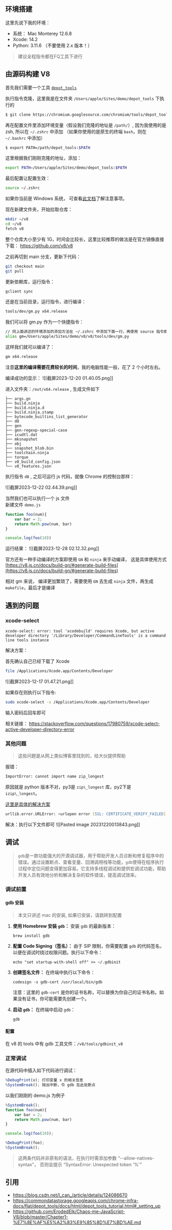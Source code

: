 ## 环境搭建

这里先说下我的环境：
- 系统： Mac Monterey 12.6.8
- Xcode: 14.2
- Python: 3.11.6 （不要使用 2.x 版本！）

> 建议全程指令都在FQ工具下进行

## 由源码构建 V8

首先我们需要一个工具 [`depot_tools`](https://commondatastorage.googleapis.com/chrome-infra-docs/flat/depot_tools/docs/html/depot_tools_tutorial.html#_setting_up)

执行指令克隆，这里我是在文件夹 `/Users/apple/Sites/demo/depot_tools` 下执行的

```zsh
$ git clone https://chromium.googlesource.com/chromium/tools/depot_tools.git
```

再在配置文件里添加环境变量（假设我们克隆的地址是 `/path/`）, 因为我使用的是 zsh, 所以在 `~/.zshrc` 中添加 （如果你使用的是原生的终端 `bash`，则在 `~/.bashrc` 中添加）

```zsh
$ export PATH=/path/depot_tools:$PATH
```

这里根据我们刚刚克隆的地址，添加：

```zsh
export PATH=/Users/apple/Sites/demo/depot_tools:$PATH
```

最后配置让配置生效：

```zsh
source ~/.zshrc 
```

如果你当前是 Windows 系统， 可查看[此文档](https://commondatastorage.googleapis.com/chrome-infra-docs/flat/depot_tools/docs/html/depot_tools_tutorial.html#_setting_up)了解注意事项。


现在新建文件夹，开始拉取仓库：

```zsh
mkdir ~/v8
cd ~/v8
fetch v8
```

整个仓库大小至少有 1G，时间会比较长，这里比较推荐的做法是在官方镜像直接下载：
https://github.com/v8/v8

之前再切到 main 分支，更新下代码：
```zsh
git checkout main
git pull
```

更新依赖库，运行指令：
```zsh
gclient sync
```

还是在当前目录，运行指令，进行编译：
```zsh
tools/dev/gm.py x64.release
```

我们可以将 gm.py 作为一个快捷指令：
```bash
// 同上面讲述的环境添加的添加方法在 ~/.zshrc 中添加下面一行，再使用 source 指令即可
alias gm=/Users/apple/Sites/demo/v8/v8/tools/dev/gm.py
```

这样我们就可以编译了：
```bash
gm x64.release
```

注意**这里的编译需要花费较长的时间**，我的电脑性能一般，花了 2 个小时左右。

编译成功的显示：
![[截屏2023-12-20 01.40.05.png]]

进入文件夹：`/out/x64.release` ,  生成文件如下

```
├── args.gn
├── build.ninja
├── build.ninja.d
├── build.ninja.stamp
├── bytecode_builtins_list_generator
├── d8
├── gen
├── gen-regexp-special-case
├── icudtl.dat
├── mksnapshot
├── obj
├── snapshot_blob.bin
├── toolchain.ninja
├── torque
├── v8_build_config.json
└── v8_features.json
```

执行指令 `d8` , 之后可运行 js 代码，就像 Chrome 的控制台那样：

![[截屏2023-12-22 02.44.39.png]]

当然我们也可以执行一个 js 文件  
新建文件 `demo.js`

```js
function foo(num){
	var bar = 2;
	return Math.pow(num, bar)
}

console.log(foo(10))
```

运行结果：
![[截屏2023-12-28 02.12.32.png]]


官方还有一种手动编译的方案即使用 `GN`  和 `ninja` 来手动编译， 这是具体使用方式[https://v8.js.cn/docs/build-gn/#generate-build-files](https://v8.js.cn/docs/build-gn/#generate-build-files)

相对 gm 来说， 编译更加繁琐了，需要使用 `GN` 去生成 `ninja` 文件，再生成 `makefile`，最后才是编译



## 遇到的问题

### xcode-select 

```
xcode-select: error: tool 'xcodebuild' requires Xcode, but active developer directory '/Library/Developer/CommandLineTools' is a command line tools instance
```

解决方案：

首先确认自己已经下载了 Xcode

```zsh
file /Applications/Xcode.app/Contents/Developer
```

![[截屏2023-12-17 01.47.21.png]]

如果存在则执行以下指令:

```zsh
sudo xcode-select -s /Applications/Xcode.app/Contents/Developer
```

输入密码后回车即可


相关链接：
https://stackoverflow.com/questions/17980759/xcode-select-active-developer-directory-error

### 其他问题

> 这些问题是从网上类似博客里找到的，给大伙提供帮助

报错：

```bash
ImportError: cannot import name zip_longest
```


原因就是 python 版本不对，py3是 `zip\_longest` 库，py2下是 `izip\_longest`。

[这里是具体的解决方案](https://blog.csdn.net/I_can_/article/details/124086670)


```zsh
urllib.error.URLError: <urlopen error [SSL: CERTIFICATE_VERIFY_FAILED] certificate verify failed: unable to get local issuer certificate (_ssl.c:1108)
```

解决：执行以下文件即可
![[Pasted image 20231220013843.png]]


## 调试

> `gdb`是一款功能强大的开源调试器，用于帮助开发人员诊断和修复程序中的错误。通过设置断点、查看变量、回溯调用栈等功能，`gdb`使得在程序执行过程中定位问题变得更加容易。它支持多线程调试和提供宏调试功能，帮助开发人员有效地分析和解决复杂的软件错误，提高调试效率。

### 调试前置

#### gdb 安装

> 本文只讲述 mac 的安装, 如果已安装，请跳转到配置

1. **使用 Homebrew 安装 `gdb`：** 安装 `gdb` 的最新版本：
    
    `brew install gdb`
    
2. **配置 Code Signing（签名）：** 由于 SIP 限制，你需要配置 `gdb` 的代码签名，以便在调试时绕过权限问题。执行以下命令：
    
    `echo "set startup-with-shell off" >> ~/.gdbinit`
    
3. **创建签名文件：** 在终端中执行以下命令：
    
    `codesign -s gdb-cert /usr/local/bin/gdb`
    
    注意：这里的 `gdb-cert` 是你的证书名称，可以替换为你自己的证书名称。如果没有证书，你可能需要先创建一个。
    
4. **启动 `gdb`：** 在终端中启动 `gdb`：
    
    `gdb`

#### 配置

在 v8 的 tools 中有 gdb 工具文件：`/v8/tools/gdbinit_v8`



### 正常调试

在源代码中插入如下代码进行调试：

```js
%DebugPrint(x); 打印变量 x 的相关信息
%SystemBreak(); 抛出中断，令 gdb 在此处断点
```

以我们刚刚的 demo.js 为例子

```js
%SystemBreak();
function foo(num){
	var bar = 2;
	return Math.pow(num, bar)
}

console.log(foo(10));  

%DebugPrint(foo);
%SystemBreak();
```

> 这两条代码并非原有的语法，在执行时需添加参数 “--allow-natives-syntax”， 否则会提示 “SyntaxError: Unexpected token '%'”



## 引用

- https://blog.csdn.net/I_can_/article/details/124086670
- https://commondatastorage.googleapis.com/chrome-infra-docs/flat/depot_tools/docs/html/depot_tools_tutorial.html#_setting_up
- https://github.com/ErodedElk/Chaos-me-JavaScript-V8/blob/master/Chapter1-%E7%8E%AF%E5%A2%83%E9%85%8D%E7%BD%AE.md